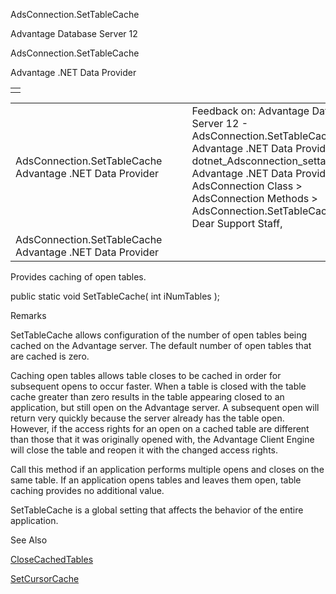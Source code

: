 AdsConnection.SetTableCache




Advantage Database Server 12  

AdsConnection.SetTableCache

Advantage .NET Data Provider

|  |
| --- |
|  |

|  |  |  |  |  |
| --- | --- | --- | --- | --- |
| AdsConnection.SetTableCache  Advantage .NET Data Provider |  |  | Feedback on: Advantage Database Server 12 - AdsConnection.SetTableCache Advantage .NET Data Provider dotnet\_Adsconnection\_settablecache Advantage .NET Data Provider > AdsConnection Class > AdsConnection Methods > AdsConnection.SetTableCache / Dear Support Staff, |  |
| AdsConnection.SetTableCache  Advantage .NET Data Provider |  |  |  |  |

Provides caching of open tables.

public static void SetTableCache( int iNumTables );

Remarks

SetTableCache allows configuration of the number of open tables being cached on the Advantage server. The default number of open tables that are cached is zero.

Caching open tables allows table closes to be cached in order for subsequent opens to occur faster. When a table is closed with the table cache greater than zero results in the table appearing closed to an application, but still open on the Advantage server. A subsequent open will return very quickly because the server already has the table open. However, if the access rights for an open on a cached table are different than those that it was originally opened with, the Advantage Client Engine will close the table and reopen it with the changed access rights.

Call this method if an application performs multiple opens and closes on the same table. If an application opens tables and leaves them open, table caching provides no additional value.

SetTableCache is a global setting that affects the behavior of the entire application.

See Also

[CloseCachedTables](dotnet_adsconnection_closecachedtables.htm)

[SetCursorCache](dotnet_adsconnection_setcursorcache.htm)